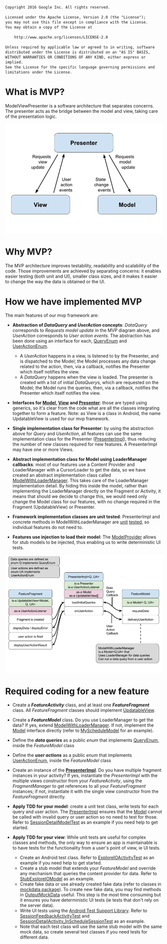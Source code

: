     Copyright 2016 Google Inc. All rights reserved.

    Licensed under the Apache License, Version 2.0 (the "License");
    you may not use this file except in compliance with the License.
    You may obtain a copy of the License at

        http://www.apache.org/licenses/LICENSE-2.0

    Unless required by applicable law or agreed to in writing, software
    distributed under the License is distributed on an "AS IS" BASIS,
    WITHOUT WARRANTIES OR CONDITIONS OF ANY KIND, either express or implied.
    See the License for the specific language governing permissions and
    limitations under the License.


# What is MVP?

ModelViewPresenter is a software architecture that separates concerns. The presenter acts as the 
bridge between the model and view, taking care of the presentation logic.

![MVP diagram](images/mvp-diagram.png "MVP diagram")
        
# Why MVP?

The MVP architecture improves testability, readability and scalability of the code. Those 
improvements are achieved by separating concerns: it enables easier testing (both unit and UI), 
smaller class sizes, and it makes it easier to change the way the data is obtained or the UI. 

# How we have implemented MVP

The main features of our mvp framework are:

+ **Abstraction of *DataQuery* and *UserAction* concepts**: *DataQuery* corresponds to *Requests 
model update* in the MVP diagram above, and *UserAction* corresponds to *User action events*. The 
abstraction has been done using an interface for each, [QueryEnum][QE] and [UserActionEnum][UAE].
    + A *UserAction* happens in a view, is listened to by the Presenter, and is dispatched to the 
    Model; the Model processes any data change related to the action, then, via a callback, notifies 
    the Presenter which itself notifies the view. 
    + A *DataQuery* happens when the view is loaded. The presenter is created with a list of initial
     *DataQuery*s, which are requested on the Model; the Model runs the queries, then, via a 
     callback, notifies the Presenter which itself notifies the view.

+ **Interfaces for [Model][M], [View][V] and [Presenter][P]**: those are typed using generics, so it's clear from 
the code what are all the classes integrating together to form a feature. Note: as View is a class 
in Android, the name UpdatableView is used for our mvp framework.

+ **Single implementation class for Presenter**: by using the abstraction above for *Query* and 
*UserAction*, all features can use the same implementation class for the Presenter 
([PresenterImpl][PI]), thus reducing the number of new classes required for new features. 
A PresenterImpl may have one or more Views.

+ **Abstract implementation class for Model using LoaderManager callbacks**: most of our features 
use a Content Provider and LoaderManager with a CursorLoader to get the data, so we have created 
an abstract implementation class called [ModelWithLoaderManager][MLM]. This takes care of the LoaderManager
 implementation detail. By hiding this inside the model, rather than implementing the LoaderManager
 directly on the Fragment or Activity, it means that should we decide to change this, we would need 
 only change the Model class for our features, with no change required in the Fragment 
 (UpdatableView) or Presenter.
 
+ **Framework implementation classes are unit tested**: PresenterImpl and concrete methods in 
ModelWithLoaderManager are [unit][PIT] [tested][MLMT], so individual features do not need to.

+ **Features use injection to load their model**: The [ModelProvider][MP] allows for stub models to be 
injected, thus enabling us to write deterministic UI tests. 

[QE]: ../android/src/main/java/com/google/samples/apps/iosched/archframework/QueryEnum.java
[UAE]: ../android/src/main/java/com/google/samples/apps/iosched/archframework/UserActionEnum.java
[M]: ../android/src/main/java/com/google/samples/apps/iosched/archframework/Model.java
[V]: ../android/src/main/java/com/google/samples/apps/iosched/archframework/UpdatableView.java
[P]: ../android/src/main/java/com/google/samples/apps/iosched/archframework/Presenter.java
[PI]: ../android/src/main/java/com/google/samples/apps/iosched/archframework/PresenterImpl.java
[MLM]: ../android/src/main/java/com/google/samples/apps/iosched/archframework/ModelWithLoaderManager.java
[PIT]: ../android/src/test/java/com/google/samples/apps/iosched/archframework/PresenterImplTest.java
[MLMT]: ../android/src/test/java/com/google/samples/apps/iosched/archframework/ModelWithLoaderManagerImplTest.java
[MP]: ../android/src/main/java/com/google/samples/apps/iosched/injection/ModelProvider.java

![IOsched MVP framework](images/iosched-mvp-framework.png "IOsched MVP framework")

# Required coding for a new feature

+ Create a ***FeatureActivity*** class, and at least one ***FeatureFragment*** class. All 
*FeatureFragment* classes should implement [UpdatableView][V].

+ Create a ***FeatureModel*** class. Do you use LoaderManager to get the data? If yes, extend 
[ModelWithLoaderManager][MLM]. If not, implement the [Model][M] interface directly (refer to 
[MyScheduleModel][MSM] for an example).

+ Define the ***data queries*** as a public *enum* that implements [QueryEnum][QE], inside the 
*FeatureModel* class

+ Define the ***user actions*** as a public *enum* that implements [UserActionEnum][UAE], inside the 
*FeatureModel* class

+ Create an instance of the **[PresenterImpl][PI]**. Do you have multiple fragment instances in your 
activity? If yes, instantiate the *PresenterImpl* with the multiple views constructor from  your 
*FeatureActivity*, using the *FragmentManager* to get references to all your *FeatureFragment* 
instances; if not, instantiate it with the single view constructor from the *FeatureFragment* 
directly.

+ **Apply TDD for your model**: create a unit test class, write tests for each query and user 
action. The [PresenterImpl][PI] ensures that the [Model][M] cannot be called with invalid query or user
action so no need to test for those. Refer to [SessionDetailModelTest][SDMT] as an example if you need 
help to get started.

+ **Apply TDD for your view**: While unit tests are useful for complex classes and methods, the only 
way to ensure an app is maintainable is to have tests for the functionality from a user's point of view,
 ie UI tests. 
    * Create an Android test class. Refer to [ExploreIOActivityTest][EIOAT] as an example if you need 
    help to get started.
    * Create a stub model that extends your *FeatureModel* and override any mechanism that queries
    the content provider for data. Refer to [StubExploreIOModel][SEIOM] as an example.
    * Create fake data or use already created fake data (refer to classes in [mockdata package][MDP]).
     To create new fake data, you may find methods in  [OutputMockData][OMD] useful. This step is the
     most time consuming but it ensures you have deterministic UI tests (ie tests that don't rely on 
     the server data).
    * Write UI tests using the [Android Test Support Library][ATSL]. Refer to [SessionFeedbackActivityTest][AFAT]
    and [SessionDetailActivity_InScheduleSessionTest][SDAT] as an example.
    * Note that each test class will use the same stub model with the same mock data, so create 
    several test classes if you need tests for different data.

[MSM]: ../android/src/main/java/com/google/samples/apps/iosched/myschedule/MyScheduleModel.java
[SDMT]: ../android/src/test/java/com/google/samples/apps/iosched/session/SessionDetailModelTest.java
[EIOAT]: ../android/src/androidTest/java/com/google/samples/apps/iosched/explore/ExploreIOActivityTest.java
[SEIOM]: ../android/src/androidTest/java/com/google/samples/apps/iosched/explore/StubExploreIOModel.java
[MDP]: ../android/src/androidTest/java/com/google/samples/apps/iosched/mockdata/
[ATSL]: https://google.github.io/android-testing-support-library/
[OMD]: ../android/src/main/java/com/google/samples/apps/iosched/debug/OutputMockData.java
[AFAT]: ../android/src/androidTest/java/com/google/samples/apps/iosched/feedback/SessionFeedbackActivityTest.java
[SDAT]: ../android/src/androidTest/java/com/google/samples/apps/iosched/session/SessionDetailActivity_InScheduleSessionTest.java
